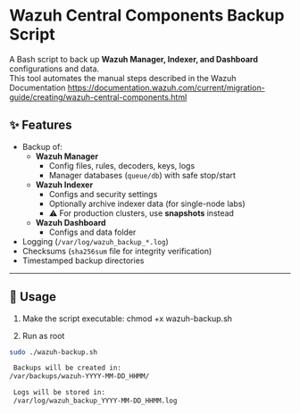 # Wazuh Central Components Backup Script

A Bash script to back up **Wazuh Manager, Indexer, and Dashboard** configurations and data.  
This tool automates the manual steps described in the Wazuh Documentation https://documentation.wazuh.com/current/migration-guide/creating/wazuh-central-components.html

## ✨ Features
- Backup of:
  - **Wazuh Manager**
    - Config files, rules, decoders, keys, logs
    - Manager databases (`queue/db`) with safe stop/start
  - **Wazuh Indexer**
    - Configs and security settings
    - Optionally archive indexer data (for single-node labs)
    - ⚠️ For production clusters, use **snapshots** instead
  - **Wazuh Dashboard**
    - Configs and data folder
- Logging (`/var/log/wazuh_backup_*.log`)
- Checksums (`sha256sum` file for integrity verification)
- Timestamped backup directories

---

## 🚀 Usage
1. Make the script executable:
   chmod +x wazuh-backup.sh
   
2. Run as root
  ```bash
  sudo ./wazuh-backup.sh

   Backups will be created in:
  /var/backups/wazuh-YYYY-MM-DD_HHMM/

   Logs will be stored in:
   /var/log/wazuh_backup_YYYY-MM-DD_HHMM.log


